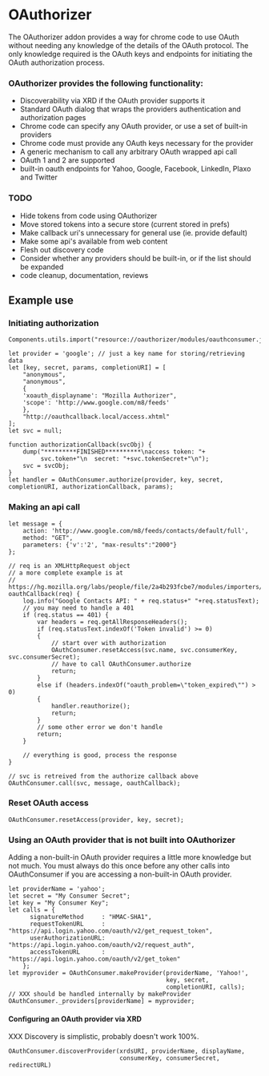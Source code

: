 # OAuthorizer

The OAuthorizer addon provides a way for chrome code to use OAuth without
needing any knowledge of the details of the OAuth protocol. The only knowledge
required is the OAuth keys and endpoints for initiating the OAuth authorization
process.

### OAuthorizer provides the following functionality:

* Discoverability via XRD if the OAuth provider supports it
* Standard OAuth dialog that wraps the providers authentication and authorization pages
* Chrome code can specify any OAuth provider, or use a set of built-in providers
* Chrome code must provide any OAuth keys necessary for the provider
* A generic mechanism to call any arbitrary OAuth wrapped api call
* OAuth 1 and 2 are supported
* built-in oauth endpoints for Yahoo, Google, Facebook, LinkedIn, Plaxo and Twitter

### TODO

* Hide tokens from code using OAuthorizer
* Move stored tokens into a secure store (current stored in prefs)
* Make callback uri's unnecessary for general use (ie. provide default)
* Make some api's available from web content
* Flesh out discovery code
* Consider whether any providers should be built-in, or if the list should be expanded
* code cleanup, documentation, reviews

## Example use

### Initiating authorization

    Components.utils.import("resource://oauthorizer/modules/oauthconsumer.js");

    let provider = 'google'; // just a key name for storing/retrieving data
    let [key, secret, params, completionURI] = [
	    "anonymous",
	    "anonymous",
	    {
	    'xoauth_displayname': "Mozilla Authorizer",
	    'scope': 'http://www.google.com/m8/feeds' 
	    },
	    "http://oauthcallback.local/access.xhtml"
	];
    let svc = null;

    function authorizationCallback(svcObj) {
        dump("*********FINISHED**********\naccess token: "+
             svc.token+"\n  secret: "+svc.tokenSecret+"\n");
        svc = svcObj;
    }
    let handler = OAuthConsumer.authorize(provider, key, secret, completionURI, authorizationCallback, params);


### Making an api call

    let message = {
        action: 'http://www.google.com/m8/feeds/contacts/default/full',
        method: "GET",
        parameters: {'v':'2', "max-results":"2000"}
    };

    // req is an XMLHttpRequest object
    // a more complete example is at
    // https://hg.mozilla.org/labs/people/file/2a4b293fcbe7/modules/importers/gmail.js
    oauthCallback(req) {
        log.info("Google Contacts API: " + req.status+" "+req.statusText);
        // you may need to handle a 401
        if (req.status == 401) {
            var headers = req.getAllResponseHeaders();
            if (req.statusText.indexOf('Token invalid') >= 0)
            {
                // start over with authorization
                OAuthConsumer.resetAccess(svc.name, svc.consumerKey, svc.consumerSecret);
                // have to call OAuthConsumer.authorize
                return;
            }
            else if (headers.indexOf("oauth_problem=\"token_expired\"") > 0)
            {
                handler.reauthorize();
                return;
            }
            // some other error we don't handle
            return;
        }
        
        // everything is good, process the response
    }

    // svc is retreived from the authorize callback above
    OAuthConsumer.call(svc, message, oauthCallback);


### Reset OAuth access

    OAuthConsumer.resetAccess(provider, key, secret);


### Using an OAuth provider that is not built into OAuthorizer

Adding a non-built-in OAuth provider requires a little more knowledge but not
much.  You must always do this once before any other calls into OAuthConsumer if
you are accessing a non-built-in OAuth provider.

    let providerName = 'yahoo';
    let secret = "My Consumer Secret";
    let key = "My Consumer Key";
    let calls = {
          signatureMethod     : "HMAC-SHA1",
          requestTokenURL     : "https://api.login.yahoo.com/oauth/v2/get_request_token",
          userAuthorizationURL: "https://api.login.yahoo.com/oauth/v2/request_auth",
          accessTokenURL      : "https://api.login.yahoo.com/oauth/v2/get_token"
        };
    let myprovider = OAuthConsumer.makeProvider(providerName, 'Yahoo!',
                                                key, secret,
                                                completionURI, calls);
    // XXX should be handled internally by makeProvider
    OAuthConsumer._providers[providerName] = myprovider;


#### Configuring an OAuth provider via XRD

XXX Discovery is simplistic, probably doesn't work 100%.

    OAuthConsumer.discoverProvider(xrdsURI, providerName, displayName,
                                   consumerKey, consumerSecret, redirectURL)


